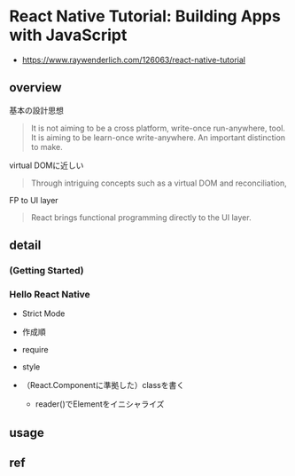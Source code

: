 # React Native Tutorial: Building Apps with JavaScript

- https://www.raywenderlich.com/126063/react-native-tutorial

## overview

基本の設計思想

> It is not aiming to be a cross platform, write-once run-anywhere, tool. It is aiming to be learn-once write-anywhere. An important distinction to make. 

virtual DOMに近しい

> Through intriguing concepts such as a virtual DOM and reconciliation, 

FP to UI layer

> React brings functional programming directly to the UI layer.


## detail

### (Getting Started)

### Hello React Native

- Strict Mode

- 作成順
- require
- style
- （React.Componentに準拠した）classを書く
	- reader()でElementをイニシャライズ

## usage

## ref